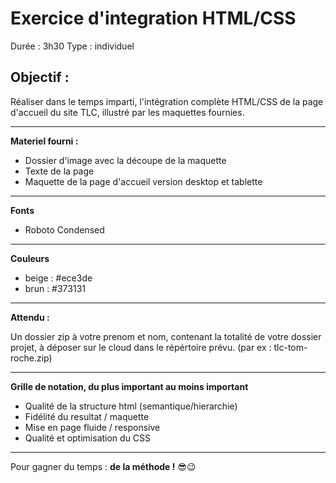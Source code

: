 # Exercice d'integration HTML/CSS
Durée : 3h30
Type : individuel

## Objectif :

Réaliser dans le temps imparti, l'intégration complète HTML/CSS de la page d'accueil du site TLC, illustré par les maquettes fournies.

------------------

**Materiel fourni :**

- Dossier d'image avec la découpe de la maquette
- Texte de la page
- Maquette de la page d'accueil version desktop et tablette
------------------

**Fonts**
- Roboto Condensed
------------------

**Couleurs**
- beige : #ece3de
- brun : #373131
------------------

**Attendu :**

Un dossier zip à votre prenom et nom, contenant la totalité de votre dossier projet, à déposer sur le cloud dans le répértoire prévu.
(par ex : tlc-tom-roche.zip)

------------------

**Grille de notation, du plus important au moins important**
- Qualité de la structure html (semantique/hierarchie)
- Fidélité du resultat / maquette
- Mise en page fluide / responsive
- Qualité et optimisation du CSS
------------------

Pour gagner du temps : **de la méthode !** 😎😉
